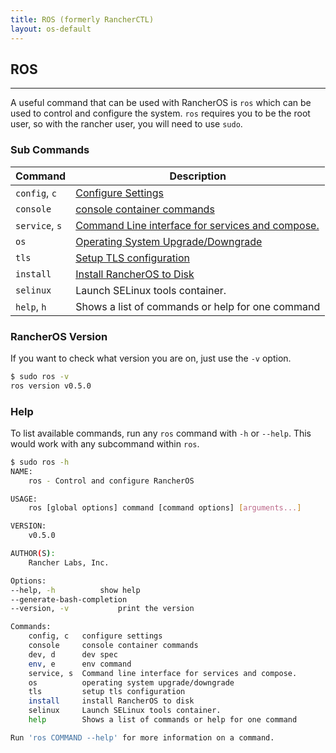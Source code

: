 ```yaml
---
title: ROS (formerly RancherCTL)
layout: os-default
---
```


## ROS
---

A useful command that can be used with RancherOS is `ros` which can be used to control and configure the system. `ros` requires you to be the root user, so with the rancher user, you will need to use `sudo`.

### Sub Commands

| Command       | Description                                                                                   |
|---------------|-----------------------------------------------------------------------------------------------|
|`config`, `c`  | [Configure Settings]({{site.baseurl}}/os/rancheros-tools/ros/config/)                         |
| `console` |	[console container commands]({{site.baseurl}}/os/rancheros-tools/ros/console/)
|`service`, `s` | [Command Line interface for services and compose.]({{site.baseurl}}/os/rancheros-tools/ros/service/)                          |
|`os`           | [Operating System Upgrade/Downgrade]({{site.baseurl}}/os/rancheros-tools/ros/os/)             |
|`tls`          | [Setup TLS configuration]({{site.baseurl}}/os/rancheros-tools/ros/tls/)                       |
|`install`      | [Install RancherOS to Disk]({{site.baseurl}}/os/rancheros-tools/ros/install/)                 |
| `selinux` |	Launch SELinux tools container. |
|`help`, `h`    | Shows a list of commands or help for one command                                              |


### RancherOS Version

If you want to check what version you are on, just use the `-v` option.

```sh
$ sudo ros -v
ros version v0.5.0
```

### Help

To list available commands, run any `ros` command with `-h` or `--help`. This would work with any subcommand within `ros`.

```sh
$ sudo ros -h
NAME:
    ros - Control and configure RancherOS

USAGE:
    ros [global options] command [command options] [arguments...]

VERSION:
    v0.5.0

AUTHOR(S): 
    Rancher Labs, Inc.  

Options:
--help, -h			show help
--generate-bash-completion	
--version, -v			print the version

Commands:
    config, c	configure settings
    console     console container commands
    dev, d      dev spec
    env, e      env command
    service, s	Command line interface for services and compose.
    os          operating system upgrade/downgrade
    tls         setup tls configuration
    install     install RancherOS to disk
    selinux     Launch SELinux tools container.
    help		Shows a list of commands or help for one command

Run 'ros COMMAND --help' for more information on a command.
```
